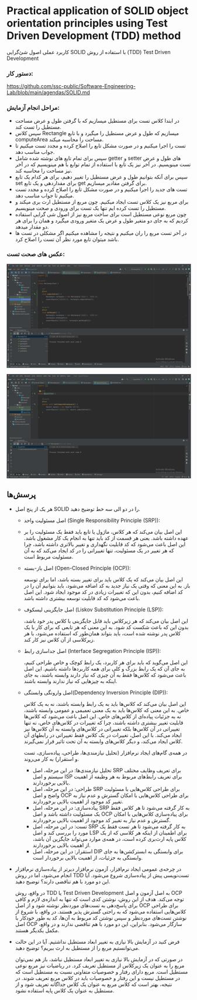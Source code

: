 
# Practical application of SOLID object orientation principles using Test Driven Development (TDD) method
کاربرد عملی اصول شئ‌گرایی SOLID با استفاده از روش (TDD) Test Driven Development

 ### دستور کار:

https://github.com/ssc-public/Software-Engineering-Lab/blob/main/agendas/SOLID.md

### مراحل انجام آزمایش:
- در ابتدا کلاس تست برای مستطیل میسازیم که با گرفتن طول و عرض مساحت مستطیل را تست کند.
- سپس کلاس Rectangle میسازیم که طول و عرض مستطیل را میگیرد و با تابع computeArea مساحت را محاسبه میکند.
- تست را اجرا میکنیم و در صورت مشکل تابع را اصلاح کرده و مجدد تست میکنیم تا جواب مناسب دهد.
- سپس برای تمام تایع های نوشته شده شامل getter و setter های طول و عرض تست مینویسیم. در آخر نیز یک تابع با استفاده از تمام توابع با هم مینویسیم که در آخر نیز مساحت را محاسبه کند.
- سپس برای آنکه بتوانیم طول و عرض مستطیل را تغییر دهیم، برای هر کدام یک تابع set برای مقداردهی و یک تابع get برای گرفتن مقادیر میسازیم.
- تست های جدید را اجرا میکنیم و در صورت مشکل تابع را اصلاح کرده و مجدد تست میکنیم تا جواب مناسب دهد.
- برای مربع نیز یک کلاس تست ایجاد میکنیم. چون مربع از مستطیل ارث بری میکند و مستطیل را تست کرده ایم تنها یک تست برای ورودی و صحت مینویسیم.
- چون مربع نوعی مستطیل است برای ساخت مربع نیز از اصول شی گرایی استفاده کردیم که به جای دو متغیر طول و عرض یک متغیر ورودی میگیرد و همان را برای هر دو مقدار میدهد.
- در آخر تست مربع را ران میکنیم و نتیجه را مشاهده میکنیم اگر مشکلی در تست ها باشد میتوان تابع مورد نظر آن تست را اصلاح کرد.

### عکس های صحت تست:

![img.png](img/rec.png)

![img.png](img/square.png)

## پرسش‌ها

  - هر یک از پنج اصل SOLID را در دو الی سه خط توضیح دهید.
    
    - اصل مسئولیت واحد (Single Responsibility Principle (SRP)):
    - 
       این اصل بیان می‌کند که هر کلاس، ماژول یا تابع باید فقط یک مسئولیت را بر عهده داشته باشد. یعنی هر قسمت از کد باید تنها به انجام یک کار مشغول باشد.
      این اصل باعث می‌شود که کد قابلیت نگهداری و تغییر بالاتری داشته باشد، چرا که هر تغییر در یک مسئولیت، تنها تغییراتی را در کد ایجاد می‌کند که به آن مسئولیت مربوط است.

    - اصل باز-بسته (Open-Closed Principle (OCP)):
   
      این اصل بیان می‌کند که یک کلاس باید برای تغییر بسته باشد، اما برای توسعه باز.
      به این معنی که وقتی یک نیاز جدید به کد اضافه می‌شود، باید بتوانیم آن را در کد اضافه کنیم، بدون این که تغییرات زیادی در کد موجود ایجاد شود.
      این اصل باعث می‌شود که کد قابلیت توسعه بیشتری داشته باشد.

    - اصل جایگزینی لیسکوف (Liskov Substitution Principle (LSP)):
   
      این اصل بیان می‌کند که هر زیرکلاس باید قابل جایگزینی با کلاس پدر خود باشد، بدون این که باعث شکست کد شود.
      به این معنی که هر تابعی که برای کار با یک کلاس پدر نوشته شده است، باید بتواند همان‌طور که استفاده می‌شود، با هر زیرکلاسی از آن کلاس نیز کار کند.

    - اصل جداسازی رابط  (Interface Segregation Principle (ISP)):
      
      این اصل می‌گوید که باید برای هر کاربرد، یک رابط کوچک و خاص طراحی کنیم، به جای آن که یک رابط بزرگ و کلی برای همه کاربردها داشته باشیم.
      این اصل باعث می‌شود که کلاس‌ها فقط به آن چیزی که نیاز دارند وابسته باشند، به جای اینکه به چیزهایی که نیاز ندارند وابسته باشند.
      
    - اصل وارونگی وابستگی(Dependency Inversion Principle (DIP)):
  
      این اصل بیان می‌کند که کلاس‌ها باید به یک رابط وابسته باشند، نه به یک کلاس خاص. به این معنی که کلاس‌ها باید به یک معنی تعمیمی و عمومی وابسته باشند، نه به جزئیات پیاده‌ای از کلاس‌های خاص.
      این اصل باعث می‌شود که کلاس‌ها قابلیت تغییر بیشتری داشته باشند، چرا که تغییرات در کلاس‌های خاص، نه تنها تغییراتی در آن کلاس‌ها بلکه تغییراتی در کلاس‌های وابسته به آن کلاس‌ها نیز ایجاد می‌کند.
      با این اصل، تغییرات در یک کلاس فقط تغییراتی در رابطهای آن کلاس ایجاد می‌کند، و دیگر کلاس‌های وابسته به آن تحت تاثیر قرار نمی‌گیرند.
   
      در همه‌ی گام‌های ایجاد نرم‌افزار (تحلیل نیازمندی‌ها، طراحی، پیاده‌سازی، تست و استقرار) به کار می‌روند.
  
      - تحلیل نیازمندی‌ها: در این مرحله، اصل SRP برای تعریف وظایف مختلف سیستم و اصل ISP برای تعریف رابط‌های مربوط به هر وظیفه از اهمیت بالایی برخوردارند.
      - طراحی: در این مرحله، اصل SRP برای طراحی کلاس‌هایی با مسئولیت واضح و اصل OCP برای طراحی کلاس‌هایی با امکان گسترش و عدم نیاز به تغییر کد موجود از اهمیت بالایی برخوردارند.
      - پیاده‌سازی: در این مرحله، اصل SRP به کار گرفته می‌شود تا هر کلاس فقط یک مسئولیت داشته باشد و اصل OCP برای پیاده‌سازی کلاس‌هایی با امکان گسترش و عدم نیاز به تغییر کد موجود از اهمیت بالایی برخوردارند.
      - تست: در این مرحله، اصل SRP به کار گرفته می‌شود تا هر تست فقط یک مورد را بررسی کند و اصل LSP برای اطمینان از اینکه هر کلاسی که از یک کلاس پایه ارث‌بری کرده است، در همه‌ی موارد می‌تواند جایگزین آن باشد، از اهمیت بالایی برخوردارند.
      - استقرار: در این مرحله، اصل DIP برای وابستگی به ابسترکشن‌ها به جای وابستگی به جزئیات، از اهمیت بالایی برخوردار است.
        
 - در چرخه‌ی عمومی ایجاد نرم‌افزار، آزمون نرم‌افزار دیرتر از پیاده‌سازی نرم‌افزار انجام می‌شود، اما در روش TDD تست‌نویسی پیش از پیاده‌سازی شروع می‌شود. آیا این دو مورد با هم تناقضی دارند؟ توضیح دهید.

   در واقع، روش TDD یا Test Driven Development به اصل آزمون و اصل OCP توجه می‌کند. هدف از این روش، نوشتن کدی است که تنها به اندازه‌ی لازم و کافی برای پاسخ‌دهی به تست‌های موردنظر نوشته شود
   و از اصل OCP برای طراحی کلاس‌هایی استفاده می‌شود که به راحتی گسترش پذیر هستند.
   در واقع، با شروع از نوشتن تست‌های موردنظر و سپس نوشتن کد مربوط به آن‌ها، کد به طور خودکار با اصل OCP سازگار می‌شود. بنابراین، این دو مورد با هم تناقضی ندارند و در واقع، مکمل یکدیگر هستند.
    
 - فرض کنید در آزمایش بالا نیازی به تغییر ابعاد مستطیل نداشتیم. آیا در این حالت می‌توانستیم مربع را از مستطیل به ارث ببریم؟ توضیح دهید.

   در صورتی که در آزمایش بالا نیازی به تغییر ابعاد مستطیل نباشد، باز هم نمی‌توان مربع را به عنوان یک زیرکلاس از مستطیل تعریف کرد. در ریاضیات نیز مربع نوعی مستطیل است.
   مربع دارای رفتار و خصوصیات متفاوتی نسبت به مستطیل است که در مستطیل نیست و این رفتار و خصوصیات باید در کلاس مربع تعریف شوند.
    در نتیجه، بهتر است که کلاس مربع به عنوان یک کلاس جداگانه تعریف شود و از مستطیل به عنوان یک کلاس پایه استفاده نشود.








